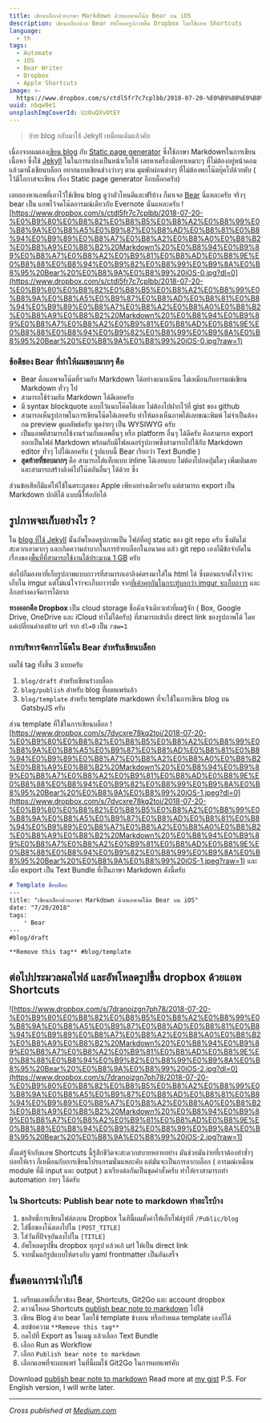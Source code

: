 ```yaml
---
title: เขียนบล็อกด้วยภาษา Markdown ด้วยแอพจดโน๊ต Bear บน iOS
description: เขียนบล็อกด้วย Bear อัพโหลดรูปภาพขึ้น Dropbox โดยใช้แอพ Shortcuts
language:
  - th
tags:
  - Automate
  - iOS
  - Bear Writer
  - Dropbox
  - Apple Shortcuts
image: >-
  https://www.dropbox.com/s/ctdl5fr7c7cplbb/2018-07-20-%E0%B9%80%E0%B8%82%E0%B8%B5%E0%B8%A2%E0%B8%99%E0%B8%9A%E0%B8%A5%E0%B9%87%E0%B8%AD%E0%B8%81%E0%B8%94%E0%B9%89%E0%B8%A7%E0%B8%A2%E0%B8%A0%E0%B8%B2%E0%B8%A9%E0%B8%B2%20Markdown%20%E0%B8%94%E0%B9%89%E0%B8%A7%E0%B8%A2%E0%B9%81%E0%B8%AD%E0%B8%9E%E0%B8%88%E0%B8%94%E0%B9%82%E0%B8%99%E0%B9%8A%E0%B8%95%20Bear%20%E0%B8%9A%E0%B8%99%20iOS-0.jpg?raw=1
uuid: nbqw9e1
unsplashImgCoverId: Uz0uQXvOtEY
---
```


> ย้าย blog กลับมาใช้ Jekyll เหมือนเดิมแล้วคับ

เนื่องจากผมเอง[เขียน blog](http://mildronize.github.io) กับ [Static page generator](https://www.staticgen.com) ซึ่งใช้ภาษา Markdownในการเขียนเนื้อหา ซึ่งใช้ [Jekyll](https://jekyllrb.com) ในในการแปลงเป็นหน้าเว็บให้ เลยหาเครื่องมือหาเหมาะๆ ที่ไม่ต้องอยู่หน้าคอม แล้วมานั่งเขียนบล็อก อยากแบบเขียนช่วงว่างๆ ตาม มุมพักผ่อนต่างๆ ที่ไม่ต้องพกโน๊ตบุ๊คไปด้วยคับ ( ไว้มีโอกาสจะเขียน เรื่อง Static page generator อีกบล็อกครับ)

เลยลองหาแอพที่เอาไว้ใช้เขียน blog ดูว่าตัวไหนดีและฟรีบ้าง ก็มาเจอ [Bear](http://www.bear-writer.com) นี่แหละครับ จริงๆ bear เป็น แอพไว้จดโน๊ตอารมณ์เดียวกับ Evernote นั่นแหละครับ
![https://www.dropbox.com/s/ctdl5fr7c7cplbb/2018-07-20-%E0%B9%80%E0%B8%82%E0%B8%B5%E0%B8%A2%E0%B8%99%E0%B8%9A%E0%B8%A5%E0%B9%87%E0%B8%AD%E0%B8%81%E0%B8%94%E0%B9%89%E0%B8%A7%E0%B8%A2%E0%B8%A0%E0%B8%B2%E0%B8%A9%E0%B8%B2%20Markdown%20%E0%B8%94%E0%B9%89%E0%B8%A7%E0%B8%A2%E0%B9%81%E0%B8%AD%E0%B8%9E%E0%B8%88%E0%B8%94%E0%B9%82%E0%B8%99%E0%B9%8A%E0%B8%95%20Bear%20%E0%B8%9A%E0%B8%99%20iOS-0.jpg?dl=0](https://www.dropbox.com/s/ctdl5fr7c7cplbb/2018-07-20-%E0%B9%80%E0%B8%82%E0%B8%B5%E0%B8%A2%E0%B8%99%E0%B8%9A%E0%B8%A5%E0%B9%87%E0%B8%AD%E0%B8%81%E0%B8%94%E0%B9%89%E0%B8%A7%E0%B8%A2%E0%B8%A0%E0%B8%B2%E0%B8%A9%E0%B8%B2%20Markdown%20%E0%B8%94%E0%B9%89%E0%B8%A7%E0%B8%A2%E0%B9%81%E0%B8%AD%E0%B8%9E%E0%B8%88%E0%B8%94%E0%B9%82%E0%B8%99%E0%B9%8A%E0%B8%95%20Bear%20%E0%B8%9A%E0%B8%99%20iOS-0.jpg?raw=1)


### ข้อดีของ Bear ที่ทำให้ผมชอบมากๆ คือ
* Bear คือแอพจดโน๊ตที่รวมกับ Markdown ได้อย่างแนบเนียน ไม่เหมือนกับอารมณ์เขียน Markdown ทั่วๆ ไป
* สามารถใช้ร่วมกับ Markdown ได้ดีเลยครับ
* มี syntax blockquote แบบไว้แนบโค๊ดได้เลย ไม่ต้องไปฝากไว้ที่ gist ของ github
* สามารถเห็นรูปภาพในการเขียนโน๊ตได้เลยครับ ทำให้มองเห็นภาพได้เลยขณะพิมพ์ ไม่จำเป็นต้องกด preview ดูผลลัพธ์ครับ พูดง่ายๆ เป็น WYSIWYG ครับ
* เป็นแอพที่สามารถใช้งานร่วมกับแอพอื่นๆ หรือ platform อื่นๆ ได้ดีครับ คือสามารถ export ออกเป็นไฟล์ Markdown พร้อมกับมีโฟลเดอร์รูปภาพซึ่งสามารถไปใช้กับ Markdown editor ทั่วๆ ไปได้เลยครับ ( รูปแบบนี้ Bear เรียกว่า Text Bundle )
* **สุดท้ายที่ชอบมากๆ** คือ สามารถใส่แท็กแบบ inline ได้เลยแบบ ไม่ต้องไปกดปุ่มใดๆ เพิ่มเติมเลย และสามารถสร้างลิงค์ไปโน๊ตอันอื่นๆ ได้ด้วย ซึ่ง

ส่วนข้อเสียก็มีแค่ให้ใช้ในตระกูลของ Apple เพียงอย่างเดียวครับ แต่สามารถ export เป็น Markdown ปกติได้ แบบนี้ให้อภัยได้

## รูปภาพจะเก็บอย่างไร ?
ใน [blog ที่ใช้ Jekyll](http://mildronize.github.io) นั้นอัพโหลดรูปภาพเป็น ไฟล์ที่อยู่ static ของ git repo ครับ ซึ่งมันไม่สะดวกเอามากๆ และเกิดความลำบากในการย้ายบล็อกในอนาคต
แล้ว git repo เองก็มีข้อจำกัดในเรื่องของ[พื้นที่ที่สามารถใช้งานได้ประมาณ 1 GB](https://help.github.com/articles/what-is-my-disk-quota/) ครับ

ต่อไปก็มองหาที่เก็บรูปภาพแบบถาวรที่สามารถเอาลิงค์ตรงมาใส่ใน html ได้ ซึ่งตอนแรกตั้งใจว่าจะเก็บใน imgur แต่ไม่แน่ใจว่าจะเก็บถาวรมั้ย จาก[ที่เค้าคุยกันในกระทู้บอกว่า imgur จะเก็บถาวร](https://www.quora.com/Imgur-How-long-are-the-images-stored-before-being-purged) และอีกอย่างคงจัดการได้ยาก

**ทางออกคือ Dropbox** เป็น cloud storage ชื่อดังเจ้าเดียวเท่าที่ผมรู้จัก ( Box, Google Drive, OneDrive และ iCloud ทำไม่ได้ครับ) ที่สามารถเข้าถึง direct link ของรูปภาพได้ โดยแค่เปลี่ยนคำลงท้าย url จาก `dl=0` เป็น `raw=1`

### การบริหารจัดการโน๊ตใน Bear สำหรับเขียนบล็อก
ผมใช้ tag ทั้งสิ้น 3 แบบครับ
1. `blog/draft` สำหรับเขียนร่างบล็อก
2. `blog/publish` สำหรับ blog ที่เผยแพร่แล้ว
3. `blog/template` สำหรับ template markdown ที่จะใช้ในการเขียน blog บน GatsbyJS ครับ

ส่วน template ที่ใช้ในการเขียนบล็อก
![https://www.dropbox.com/s/7dvcxre78kq2toi/2018-07-20-%E0%B9%80%E0%B8%82%E0%B8%B5%E0%B8%A2%E0%B8%99%E0%B8%9A%E0%B8%A5%E0%B9%87%E0%B8%AD%E0%B8%81%E0%B8%94%E0%B9%89%E0%B8%A7%E0%B8%A2%E0%B8%A0%E0%B8%B2%E0%B8%A9%E0%B8%B2%20Markdown%20%E0%B8%94%E0%B9%89%E0%B8%A7%E0%B8%A2%E0%B9%81%E0%B8%AD%E0%B8%9E%E0%B8%88%E0%B8%94%E0%B9%82%E0%B8%99%E0%B9%8A%E0%B8%95%20Bear%20%E0%B8%9A%E0%B8%99%20iOS-1.jpeg?dl=0](https://www.dropbox.com/s/7dvcxre78kq2toi/2018-07-20-%E0%B9%80%E0%B8%82%E0%B8%B5%E0%B8%A2%E0%B8%99%E0%B8%9A%E0%B8%A5%E0%B9%87%E0%B8%AD%E0%B8%81%E0%B8%94%E0%B9%89%E0%B8%A7%E0%B8%A2%E0%B8%A0%E0%B8%B2%E0%B8%A9%E0%B8%B2%20Markdown%20%E0%B8%94%E0%B9%89%E0%B8%A7%E0%B8%A2%E0%B9%81%E0%B8%AD%E0%B8%9E%E0%B8%88%E0%B8%94%E0%B9%82%E0%B8%99%E0%B9%8A%E0%B8%95%20Bear%20%E0%B8%9A%E0%B8%99%20iOS-1.jpeg?raw=1)
และเมื่อ export เป็น Text Bundle ที่เป็นภาษา Markdown ดังนี้ครับ

```markdown
# Template ชื่อบล็อก
---
title: "เขียนบล็อกด้วยภาษา Markdown ด้วยแอพจดโน๊ต Bear บน iOS"
date: "7/20/2018"
tags:
	* Bear
---
#blog/draft

**Remove this tag** #blog/template
```


## ต่อไปประมวลผลไฟล์ และอัพโหลดรูปขึ้น dropbox ด้วยแอพ Shortcuts

![https://www.dropbox.com/s/7dranoizgn7ph78/2018-07-20-%E0%B9%80%E0%B8%82%E0%B8%B5%E0%B8%A2%E0%B8%99%E0%B8%9A%E0%B8%A5%E0%B9%87%E0%B8%AD%E0%B8%81%E0%B8%94%E0%B9%89%E0%B8%A7%E0%B8%A2%E0%B8%A0%E0%B8%B2%E0%B8%A9%E0%B8%B2%20Markdown%20%E0%B8%94%E0%B9%89%E0%B8%A7%E0%B8%A2%E0%B9%81%E0%B8%AD%E0%B8%9E%E0%B8%88%E0%B8%94%E0%B9%82%E0%B8%99%E0%B9%8A%E0%B8%95%20Bear%20%E0%B8%9A%E0%B8%99%20iOS-2.jpg?dl=0](https://www.dropbox.com/s/7dranoizgn7ph78/2018-07-20-%E0%B9%80%E0%B8%82%E0%B8%B5%E0%B8%A2%E0%B8%99%E0%B8%9A%E0%B8%A5%E0%B9%87%E0%B8%AD%E0%B8%81%E0%B8%94%E0%B9%89%E0%B8%A7%E0%B8%A2%E0%B8%A0%E0%B8%B2%E0%B8%A9%E0%B8%B2%20Markdown%20%E0%B8%94%E0%B9%89%E0%B8%A7%E0%B8%A2%E0%B9%81%E0%B8%AD%E0%B8%9E%E0%B8%88%E0%B8%94%E0%B9%82%E0%B8%99%E0%B9%8A%E0%B8%95%20Bear%20%E0%B8%9A%E0%B8%99%20iOS-2.jpg?raw=1)

ตั้งแต่รู้จักกับแอพ Shortcuts นี้รู้สึกชีวิตจะสะดวกสบายหลายอย่าง มันช่วยมันง่ายที่เราต้องทำซ้ำๆ บ่อยให้เรา ก็เหมือนกับการเขียนโปรแกรมนั่นแหละคับ แต่มันจะเป็นการลากบล็อก ( อารมณ์เหมือน module ที่มี input และ output ) มาเรียงต่อกันเป็นชุดคำสั่งครับ
ทำให้เราสามารถทำ automation ง่ายๆ ได้ครับ

### ใน Shortcuts: Publish bear note to markdown ทำอะไรบ้าง

1. ขอสิทธิ์การเขียนไฟล์ลงบน Dropbox ในทีนี้ผมตั้งค่าให้เก็บไฟล์รูปที่ `/Public/blog`
2. ใส่ชื่อของโน๊ตลงไปใน `[POST_TITLE]`
3. ใส่วันที่ปัจจุบันลงไปใน `[TITLE]`
4. อัพโหลดรูปขึ้น dropbox ทุกรูป แล้วแก้ url ให้เป็น direct link
5. จากนั้นแก้รูปแบบให้ตรงกับ yaml frontmatter เป็นอันเสร็จ

## ขั้นตอนการนำไปใช้
1. เตรียมแอพที่เกี่ยวข้อง Bear, Shortcuts, Git2Go และ account dropbox
2. ดาวน์โหลด Shortcuts  [publish bear note to markdown](https://workflow.is/workflows/de83eed7d725415dac37d35b46ce946e) ไปใช้
3. เขียน Blog ด้วย bear โดยใช้ template ข้างบน หรือกำหนด template เองก็ได้
4. ลบข้อความ `**Remove this tag** `
5. กดไปที่ Export as ในเมนู แล้วเลือก Text Bundle
6. เลือก Run as Workflow
7. เลือก `Publish bear note to markdown `
8. เลือกแอพที่จะเผยแพร่ ในที่นี้ผมใช้ Git2Go ในการเผยแพร่คับ

Download [publish bear note to markdown](https://workflow.is/workflows/de83eed7d725415dac37d35b46ce946e)
Read more at [my gist](https://gist.github.com/mildronize/1da2120b1d2f0a25a7ecc429c06d3dce)
P.S. For English version, I will write later.


---

 *Cross published at [Medium.com](https://medium.com/@mildronize/%E0%B9%80%E0%B8%82%E0%B8%B5%E0%B8%A2%E0%B8%99%E0%B8%9A%E0%B8%A5%E0%B9%87%E0%B8%AD%E0%B8%81%E0%B8%94%E0%B9%89%E0%B8%A7%E0%B8%A2%E0%B8%A0%E0%B8%B2%E0%B8%A9%E0%B8%B2-markdown-%E0%B8%94%E0%B9%89%E0%B8%A7%E0%B8%A2%E0%B9%81%E0%B8%AD%E0%B8%9E%E0%B8%88%E0%B8%94%E0%B9%82%E0%B8%99%E0%B9%8A%E0%B8%95-bear-%E0%B8%9A%E0%B8%99-ios-d85908c2cea5)*

